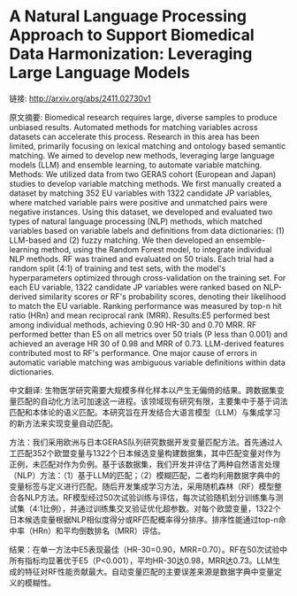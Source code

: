 # A Natural Language Processing Approach to Support Biomedical Data Harmonization: Leveraging Large Language Models

链接: http://arxiv.org/abs/2411.02730v1

原文摘要:
Biomedical research requires large, diverse samples to produce unbiased
results. Automated methods for matching variables across datasets can
accelerate this process. Research in this area has been limited, primarily
focusing on lexical matching and ontology based semantic matching. We aimed to
develop new methods, leveraging large language models (LLM) and ensemble
learning, to automate variable matching. Methods: We utilized data from two
GERAS cohort (European and Japan) studies to develop variable matching methods.
We first manually created a dataset by matching 352 EU variables with 1322
candidate JP variables, where matched variable pairs were positive and
unmatched pairs were negative instances. Using this dataset, we developed and
evaluated two types of natural language processing (NLP) methods, which matched
variables based on variable labels and definitions from data dictionaries: (1)
LLM-based and (2) fuzzy matching. We then developed an ensemble-learning
method, using the Random Forest model, to integrate individual NLP methods. RF
was trained and evaluated on 50 trials. Each trial had a random split (4:1) of
training and test sets, with the model's hyperparameters optimized through
cross-validation on the training set. For each EU variable, 1322 candidate JP
variables were ranked based on NLP-derived similarity scores or RF's
probability scores, denoting their likelihood to match the EU variable. Ranking
performance was measured by top-n hit ratio (HRn) and mean reciprocal rank
(MRR). Results:E5 performed best among individual methods, achieving 0.90 HR-30
and 0.70 MRR. RF performed better than E5 on all metrics over 50 trials (P less
than 0.001) and achieved an average HR 30 of 0.98 and MRR of 0.73. LLM-derived
features contributed most to RF's performance. One major cause of errors in
automatic variable matching was ambiguous variable definitions within data
dictionaries.

中文翻译:
生物医学研究需要大规模多样化样本以产生无偏倚的结果。跨数据集变量匹配的自动化方法可加速这一进程。该领域现有研究有限，主要集中于基于词法匹配和本体论的语义匹配。本研究旨在开发结合大语言模型（LLM）与集成学习的新方法来实现变量自动匹配。

方法：我们采用欧洲与日本GERAS队列研究数据开发变量匹配方法。首先通过人工匹配352个欧盟变量与1322个日本候选变量构建数据集，其中匹配变量对作为正例，未匹配对作为负例。基于该数据集，我们开发并评估了两种自然语言处理（NLP）方法：（1）基于LLM的匹配；（2）模糊匹配，二者均利用数据字典中的变量标签与定义进行匹配。随后开发集成学习方法，采用随机森林（RF）模型整合各NLP方法。RF模型经过50次试验训练与评估，每次试验随机划分训练集与测试集（4:1比例），并通过训练集交叉验证优化超参数。对每个欧盟变量，1322个日本候选变量根据NLP相似度得分或RF匹配概率得分排序。排序性能通过top-n命中率（HRn）和平均倒数排名（MRR）评估。

结果：在单一方法中E5表现最佳（HR-30=0.90，MRR=0.70）。RF在50次试验中所有指标均显著优于E5（P<0.001），平均HR-30达0.98，MRR达0.73。LLM生成的特征对RF性能贡献最大。自动变量匹配的主要误差来源是数据字典中变量定义的模糊性。


